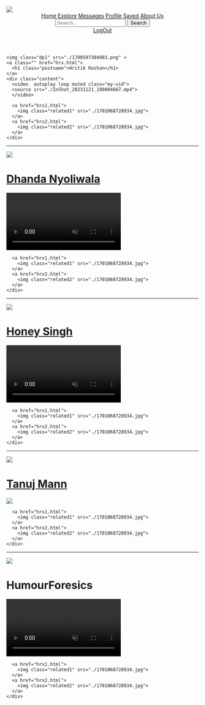 <!DOCTYPE html><!--Main Interface-->
<html>
<head>
  <meta charset="UTF-8">
  <meta name="viewport" 
  content="width=device-width, initial-scale=1.0">
  <title>SNAPPY</title>
  <link rel="stylesheet" href="styles.css">
  <link rel="stylesheet" href="navig.css">
</head>
<body><!--Navigation buttons-->
    <div class="logo">
        <img src="1700599134579.png">
    </div>
    <header>
        <div class="navbar">
            <a href="home.html">Home</a>
            <a href="explore" target="_blank">Explore</a>
            <a href="messages.html" target="_blank">Messages</a>
            <a href="profile.html" target="_blank">Profile</a>
            <a href="saved.html" target="_blank">Saved</a>
            <a href="About.html" target="_blank">About Us</a>
            <div class="search-bar">
            <input type="text" placeholder="Search...">
                <button class=search-button type="submit">Search</button>
            </div>
        </div>
        <div class="logout-button"><a href="login.html">LogOut</a></div>
    </header>
    
  <div class="feed1"><!--Main Global Feed-->
    
    <img class="dp1" src="./1700597304903.png" >
    <a class="" href="hrx.html">
      <h1 class="postname">Hritik Roshan</h1>
    </a>
    <div class="content">
      <video  autoplay loop muted class="my-vid">
      <source src="./InShot_20231121_180804687.mp4">
      </video>
      
      <a href="hrx1.html">
        <img class="related1" src="./1701068728934.jpg">
      </a>
      <a href="hrx2.html">
        <img class="related2" src="./1701068728934.jpg">
      </a>
    </div>
  </div>
    <hr>
  <div>
    <img class="dp1" src="./1700975752815.png" >
    <a href="Dhanda.html" class="">
      <h1 class="postname">Dhanda Nyoliwala</h1>
    </a>
    <div class="content">
      <video  autoplay loop muted class="my-vid">
      <source src="./InShot_20231126_112638750.mp4">
      </video>
        
      <a href="hrx1.html">
        <img class="related1" src="./1701068728934.jpg">
      </a>
      <a href="hrx2.html">
        <img class="related2" src="./1701068728934.jpg">
      </a>
    </div>
  </div>
  <hr>
  <div>
    <img class="dp1" src="./1700975752808.png" >
    <a href="Honey.html">
      <h1 class="postname">Honey Singh</h1>
    </a>
    <div class="content">
      <video  autoplay loop muted class="my-vid">
      <source src="./Untitled design (3) (1).mp4">
      </video>
        
      <a href="hrx1.html">
        <img class="related1" src="./1701068728934.jpg">
      </a>
      <a href="hrx2.html">
        <img class="related2" src="./1701068728934.jpg">
      </a>
    </div>
  </div>
  <hr>
  <div>
    <img class="dp1" src="./1701208715193.png" >
    <a href="tanuj.html">
      <h1 class="postname">Tanuj Mann</h1>
    </a>
    <div class="content">
      <img class="my-vid" src="./1701208715189.jpg">
        
      <a href="hrx1.html">
        <img class="related1" src="./1701068728934.jpg">
      </a>
      <a href="hrx2.html">
        <img class="related2" src="./1701068728934.jpg">
      </a>
    </div>
  </div>
  <hr>
  <div>
    <img class="dp1" src="./1700597304903.png" >
    <h1 class="postname">HumourForesics</h1>
    <div class="content">
      <video  autoplay loop muted class="my-vid">
      <source src="./InShot_20231121_180804687.mp4">
      </video>
        
      <a href="hrx1.html">
        <img class="related1" src="./1701068728934.jpg">
      </a>
      <a href="hrx2.html">
        <img class="related2" src="./1701068728934.jpg">
      </a>
    </div>
  </div>
    

</body>
</html>
